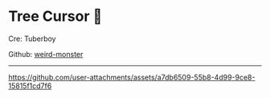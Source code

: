 # Tree Cursor 🌳

Cre: Tuberboy 

Github: [weird-monster](https://github.com/tuberboy/weird-monster)

---

https://github.com/user-attachments/assets/a7db6509-55b8-4d99-9ce8-15815f1cd7f6

